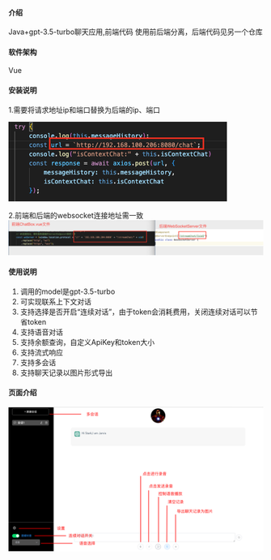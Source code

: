 #### 介绍

Java+gpt-3.5-turbo聊天应用,前端代码 使用前后端分离，后端代码见另一个仓库

#### 软件架构

Vue


#### 安装说明

1.需要将请求地址ip和端口替换为后端的ip、端口

![输入图片说明](%E6%88%AA%E5%B1%8F2023-03-21%2020.26.05.png)

2.前端和后端的websocket连接地址需一致
![输入图片说明](websocket%E5%9C%B0%E5%9D%80.png)

#### 使用说明
1.  调用的model是gpt-3.5-turbo
2.  可实现联系上下文对话
3.  支持选择是否开启“连续对话”，由于token会消耗费用，关闭连续对话可以节省token
4.  支持语音对话
5.  支持余额查询，自定义ApiKey和token大小
6.  支持流式响应
7.  支持多会话
8.  支持聊天记录以图片形式导出

#### 页面介绍
![输入图片说明](%E9%A1%B5%E9%9D%A2%E4%BB%8B%E7%BB%8D.png)
